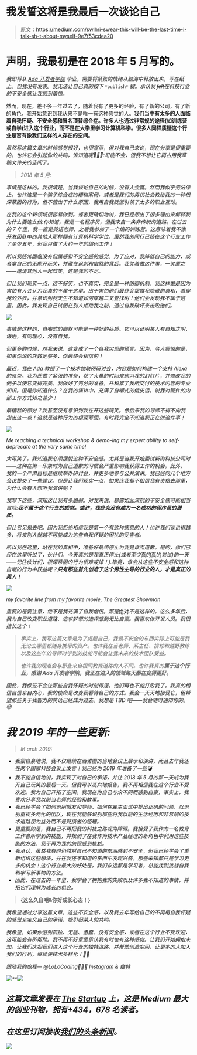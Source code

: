 # 我发誓这将是我最后一次谈论自己

> 原文：<https://medium.com/swlh/i-swear-this-will-be-the-last-time-i-talk-sh-t-about-myself-9e7f53cdea20>

# 声明，我最初是在 2018 年 5 月写的。

*我即将从* [*Ada 开发者学院*](http://adadevelopersacademy.org) *毕业，需要将紧张的情绪从脑海中释放出来，写在纸上。但我没有发表。我无法让自己真的按下* `*publish*` *键。承认我 f̶e̶l̶t̶在科技行业的不安全感让我感到羞愧。*

然而，现在，差不多一年过去了，随着我有了更多的经验，有了新的公司，有了新的角色，我开始意识到我从来不是唯一有这种感觉的人。**我们当中有太多的人面临着自我怀疑、不安全感和冒名顶替综合症。许多人也通过非常规的途径(如训练营或自学)进入这个行业，而不是在大学里学习计算机科学。很多人同样质疑这个行业是否有像我们这样的人存在的空间。**

*虽然写这篇文章的时候感觉很好，也很宣泄，但对我自己来说，现在分享是很重要的。也许它会引起你的共鸣，谁知道呢🤷🏼‍♀️:可能不会，但我不想让它再占用我草稿文件夹的空间了。*

> *2018 年 5 月:*

*事情是这样的。我很清楚，当我谈论自己的时候，没有人会赢。然而我似乎无法停止。也许这是一个骗子综合症的糟糕案例，或者是我们的男权社会教给我的一种根深蒂固的行为，但不管出于什么原因，我用自我贬低引领了太多的职业互动。*

*在我的这个新领域很容易做到。*或者更确切地说，我已经想出了很多理由来解释我为什么要这么做:你知道，我是一名程序员，但我来自一条非传统的道路。在过去的 7 年里，我一直是英语老师，之后我参加了一个编码训练营。这意味着我不像开发团队中的其他人那样拥有计算机科学学位。虽然我的同行已经在这个行业工作了至少五年，但我只做了大约一年的编码工作！**

*所以我经常面临没有归属感和不安全感的感觉。为了应对，我降低自己的能力，或者拿自己的无能开玩笑，并藏在讽刺和幽默的背后。我笑着做这件事，一笑置之——邀请其他人一起欢笑，这是我的不足。*

*但让我们现实一点，这不好笑，也不真实，完全是一种防御机制。我这样做是因为害怕有人会认为我真的不属于这里。出于害怕他们最终会揭露我隐藏的真相，看穿我的外表，并意识到我天生不知道如何穿越二叉查找树！他们会发现我不属于这里。因此，我发现自己试图在别人拒绝我之前，通过自我破坏来击败他们。*

*![](img/e9b67c0320f4e4feadbb1a20c3dd1215.png)*

*事情是这样的，自嘲式的幽默可能是一种好的品质。它可以证明某人有自知之明，谦逊，有同理心，没有自我。*

*但更多的时候，对我来说，这变成了一个自我实现的预言。因为，令人震惊的是，如果你说的次数足够多，你最终会相信的！*

*最近，我在 Ada 教授了一个技术物联网研讨会，内容是如何构建一个支持 Alexa 的原型。我为此做了紧张的准备，花了大量的时间来练习我的幻灯片，并修改我的例子以使它变得完美。我做好了充分的准备，并积累了我所交付的技术内容的专业知识。但是你知道什么？在我的演讲中，充满了自嘲式的俏皮话，说我对硬件的内部工作方式知之甚少！*

*最糟糕的部分？我甚至没有意识到我在开这些玩笑。😳后来我的导师不得不向我指出这一点！这就是这种行为的根深蒂固。有时我完全不知道我正在做这件事！*

*![](img/d1440ccbad0133313395e111b79426e5.png)*

*Me teaching a technical workshop & demo-ing my expert ability to self-deprecate at the very same time!*

*太可笑了。我知道我必须摆脱这种不安全感。尤其是当我开始面试新的科技公司时——这种在第一印象时为自己道歉的习惯会严重影响我获得工作的机会。此外，我的一个严肃目标是继续举办研讨会，并更多地参与公共演讲。我已经向几个地方会议提交了一些建议。*但是让我们现实一点，如果连我都不相信我有资格去那里，为什么会有人想听我演讲呢？**

*我写下这些，深知这让我有多脆弱。对我来说，暴露如此深刻的不安全感可能相当冒险:**我不属于这个行业的感觉。或许，我终究没有成为一名成功的程序员的潜质。***

*但让它见鬼去吧。因为我拒绝相信我是第一个有这种感觉的人！也许我们谈论得越多，将来别人就越不可能成为这些自我怀疑的困扰的受害者。*

*所以我在这里，站在我的真相中，准备好最终停止为我是谁而道歉。是的，你们已经在这里听过了，伙计们，今天真的是我真正停止(或者至少*真的真的*尝试)的一天——记住伙计们，根深蒂固的行为很难戒掉！).毕竟，谁会从这些不安全感和这种自嘲的行为中获益呢？**只有那些首先创造了这个男性主导的行业的人，才是真正的男人！***

*![](img/d187b7fa3f8de62134215e60a7bad478.png)*

*my favorite line from my favorite movie, The Greatest Showman*

*重要的是要注意，绝不是我充满了自我憎恨。那是*绝对*不是这样的。这么多年后，我为自己改变职业道路、追求梦想的选择感到无比自豪。我喜欢做开发人员。我很擅长这个！*

> *事实上，我写这篇文章是为了提醒自己，我最不安全的东西实际上可能是我无论去哪里都随身携带的资产。也许我在当老师、系主任、排球和越野教练以及这些年的导师时学到的技能可能会让我未来的技术团队受益。*
> 
> *也许我的观点会与那些来自相同教育道路的人不同。也许我真的**属于这个行业，感谢 Ada 开发者学院，我正在进入的领域每天都在变得更好。***

*因此，我保证不会让那些自我怀疑的时刻得逞。他们再也不能打败我了。我真的相信自信来自内心，我的使命是改变我看待自己的方式。我会一天天地接受它，但希望那些关于我智力的笑话已经成为过去。我想是 TBD 吧——我会随时通知你的。😉*

# *我 2019 年的一些更新:*

> *M arch 2019:*

*   *我很自豪地说，我不仅继续在西雅图的当地会议上展示和演讲，而且去年我还在两个国家科技会议上发言！我已经为 2019 年准备了一些💣*
*   *我不能自信地说，我实现了对自己的承诺，并让 2018 年 5 月的那一天成为我开自己玩笑的最后一天。但我可以高兴地报告，我不再相信我在这个行业不受欢迎。我为自己开拓了空间。我现在为自己与众不同而感到自豪，事实上，我喜欢分享我以前当老师的经验和故事。*
*   *我已经学会了如何识别盟友和导师，如何在雇主面试中提出正确的问题，以识别重视多元化的团队，现在我能够识别那些将我以前的生活经历和非常规的技术道路视为益处而不是贬损者的经理。*
*   *更重要的是，我自己不再把我的科技之路视为障碍。我接受了我作为一名教育工作者所学到的技能，并找到了在我作为技术产品经理的新角色中利用这些技能的方法。我不再为我的旅程感到尴尬。*
*   *我承认，虽然我有时仍然对自己不知道的东西感到不安全，但我已经学会了重新组织这些想法，并在我还不知道的东西中发现兴奋。那些未知都只是学习更多的机会！这个行业最大的好处是，我们永远都是学习者，总能找到挑战自我和学习新事物的方法。*
*   *因此，在过去的一年里，我学会了拥抱我的失败以及许多我不知道的事情，并把它们理解为成长的机会。*

> **{这么久自嘲&你好成长心态！}**

*我希望通过分享这篇文章，这些不安全感，以及我去年写给自己的不再用自我怀疑的感觉来定义自己的承诺，能引起某人的共鸣。*

*我希望，如果你感到孤独、无能、愚蠢、没有安全感，或者在这个行业不受欢迎，这可能会有所帮助。我不再不好意思承认我有时也有这种感觉。让我们开始拥抱未知。让我们庆祝我们进入这个行业的独特道路，并帮助创造空间，让更多的人加入我们的行列，继续使技术多样化！💪🏽*

*跟随我的旅程— @LoLoCoding👩🏼‍💻 [Instagram](https://www.instagram.com/lolocoding/) & [推特](https://twitter.com/LoLoCoding)*

*![](img/9829bfe313b332addafc3ed36b6d88d9.png)**[![](img/308a8d84fb9b2fab43d66c117fcc4bb4.png)](https://medium.com/swlh)*

## *这篇文章发表在 [The Startup](https://medium.com/swlh) 上，这是 Medium 最大的创业刊物，拥有+434，678 名读者。*

## *在这里订阅接收[我们的头条新闻](https://growthsupply.com/the-startup-newsletter/)。*

*[![](img/b0164736ea17a63403e660de5dedf91a.png)](https://medium.com/swlh)*